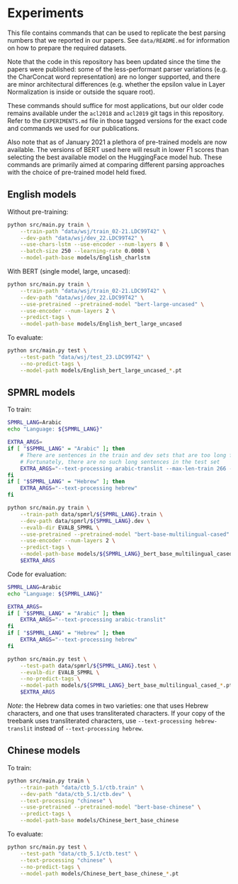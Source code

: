 # Experiments

This file contains commands that can be used to replicate the best parsing numbers that we reported in our papers. See `data/README.md` for information on how to prepare the required datasets.

Note that the code in this repository has been updated since the time the papers were published: some of the less-performant parser variations (e.g. the CharConcat word representation) are no longer supported, and there are minor architectural differences (e.g. whether the epsilon value in Layer Normalization is inside or outside the square root).

These commands should suffice for most applications, but our older code remains available under the `acl2018` and `acl2019` git tags in this repository. Refer to the `EXPERIMENTS.md` file in those tagged versions for the exact code and commands we used for our publications.

Also note that as of January 2021 a plethora of pre-trained models are now available. The versions of BERT used here will result in lower F1 scores than selecting the best available model on the HuggingFace model hub. These commands are primarily aimed at comparing different parsing approaches with the choice of pre-trained model held fixed.

## English models

Without pre-training:
```bash
python src/main.py train \
    --train-path "data/wsj/train_02-21.LDC99T42" \
    --dev-path "data/wsj/dev_22.LDC99T42" \
    --use-chars-lstm --use-encoder --num-layers 8 \
    --batch-size 250 --learning-rate 0.0008 \
    --model-path-base models/English_charlstm
```

With BERT (single model, large, uncased):
```bash
python src/main.py train \
    --train-path "data/wsj/train_02-21.LDC99T42" \
    --dev-path "data/wsj/dev_22.LDC99T42" \
    --use-pretrained --pretrained-model "bert-large-uncased" \
    --use-encoder --num-layers 2 \
    --predict-tags \
    --model-path-base models/English_bert_large_uncased
```

To evaluate:
```bash
python src/main.py test \
    --test-path "data/wsj/test_23.LDC99T42" \
    --no-predict-tags \
    --model-path models/English_bert_large_uncased_*.pt
```

## SPMRL models

To train:
```bash
SPMRL_LANG=Arabic
echo "Language: ${SPMRL_LANG}"

EXTRA_ARGS=
if [ "$SPMRL_LANG" = "Arabic" ]; then
    # There are sentences in the train and dev sets that are too long for BERT.
    # Fortunately, there are no such long sentences in the test set
    EXTRA_ARGS="--text-processing arabic-translit --max-len-train 266 --max-len-dev 494"
fi
if [ "$SPMRL_LANG" = "Hebrew" ]; then
    EXTRA_ARGS="--text-processing hebrew"
fi

python src/main.py train \
    --train-path data/spmrl/${SPMRL_LANG}.train \
    --dev-path data/spmrl/${SPMRL_LANG}.dev \
    --evalb-dir EVALB_SPMRL \
    --use-pretrained --pretrained-model "bert-base-multilingual-cased" \
    --use-encoder --num-layers 2 \
    --predict-tags \
    --model-path-base models/${SPMRL_LANG}_bert_base_multilingual_cased \
    $EXTRA_ARGS
```

Code for evaluation:
```bash
SPMRL_LANG=Arabic
echo "Language: ${SPMRL_LANG}"

EXTRA_ARGS=
if [ "$SPMRL_LANG" = "Arabic" ]; then
    EXTRA_ARGS="--text-processing arabic-translit"
fi
if [ "$SPMRL_LANG" = "Hebrew" ]; then
    EXTRA_ARGS="--text-processing hebrew"
fi

python src/main.py test \
    --test-path data/spmrl/${SPMRL_LANG}.test \
    --evalb-dir EVALB_SPMRL \
    --no-predict-tags \
    --model-path models/${SPMRL_LANG}_bert_base_multilingual_cased_*.pt \
    $EXTRA_ARGS
```

*Note*: the Hebrew data comes in two varieties: one that uses Hebrew characters, and one that uses transliterated characters. If your copy of the treebank uses transliterated characters, use `--text-processing hebrew-translit` instead of `--text-processing hebrew`.


## Chinese models

To train:
```bash
python src/main.py train \
    --train-path "data/ctb_5.1/ctb.train" \
    --dev-path "data/ctb_5.1/ctb.dev" \
    --text-processing "chinese" \
    --use-pretrained --pretrained-model "bert-base-chinese" \
    --predict-tags \
    --model-path-base models/Chinese_bert_base_chinese
```

To evaluate:
```bash
python src/main.py test \
    --test-path "data/ctb_5.1/ctb.test" \
    --text-processing "chinese" \
    --no-predict-tags \
    --model-path models/Chinese_bert_base_chinese_*.pt
```
